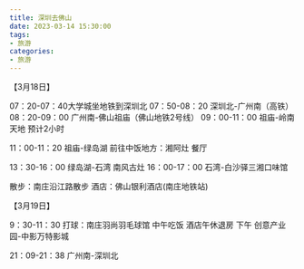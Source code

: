 ```yaml
---
title: 深圳去佛山
date: 2023-03-14 15:30:00
tags:
- 旅游
categories:
- 旅游
---
```


【3月18日】

07：20-07：40大学城坐地铁到深圳北
07：50-08：20 深圳北-广州南（高铁）
08：20-09：00 广州南-佛山祖庙（佛山地铁2号线）
09：00-11：00 祖庙-岭南天地 预计2小时

11：00-11：20 祖庙-绿岛湖
前往中饭地方：湘阿灶 餐厅

13：30-16：00 绿岛湖-石湾 南风古灶
16：00-17：00 石湾-白沙驿三湘口味馆

散步：南庄沿江路散步
酒店：佛山银利酒店(南庄地铁站)

【3月19日】

9：30-11：30 打球：南庄羽尚羽毛球馆
中午吃饭
酒店午休退房
下午
创意产业园-中影万特影城

21：09-21：38 广州南-深圳北
